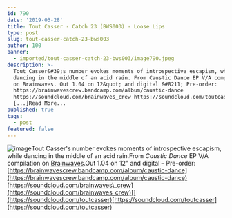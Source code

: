 ```yaml
---
id: 790
date: '2019-03-28'
title: Tout Casser - Catch 23 (BWS003) - Loose Lips
type: post
slug: tout-casser-catch-23-bws003
author: 100
banner:
  - imported/tout-casser-catch-23-bws003/image790.jpeg
description: >-
  Tout Casser&#39;s number evokes moments of introspective escapism, while
  dancing in the middle of an acid rain. From Caustic Dance EP V/A compilation
  on Brainwaves. Out 1.04 on 12&quot; and digital &#8211; Pre-order:
  https://brainwavescrew.bandcamp.com/album/caustic-dance
  https://soundcloud.com/brainwaves_crew https://soundcloud.com/toutcasser
  [...]Read More...
published: true
tags:
  - post
featured: false
---
```

![image](../imported/tout-casser-catch-23-bws003/image790.jpeg)Tout Casser's number evokes moments of introspective escapism, while dancing in the middle of an acid rain.From _Caustic Dance_ EP V/A compilation on [Brainwaves](https://brainwavescrew.bandcamp.com).Out 1.04 on 12" and digital – Pre-order: [https://brainwavescrew.bandcamp.com/album/caustic-dance](https://brainwavescrew.bandcamp.com/album/caustic-dance)[https://soundcloud.com/brainwaves\_crew](https://soundcloud.com/brainwaves_crew)[](https://soundcloud.com/toutcasser)[https://soundcloud.com/toutcasser](https://soundcloud.com/toutcasser)